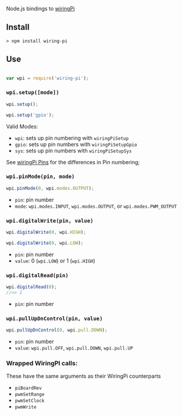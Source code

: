 Node.js bindings to [wiringPi](https://projects.drogon.net/raspberry-pi/wiringpi/)

## Install

    > npm install wiring-pi

## Use

```javascript

var wpi = require('wiring-pi');

```

### `wpi.setup([mode])`

```javascript
wpi.setup();
```

```javascript
wpi.setup('gpio');
```

Valid Modes:

- `wpi`: sets up pin numbering with `wiringPiSetup`
- `gpio`: sets up pin numbers with `wiringPiSetupGpio`
- `sys`: sets up pin numbers with `wiringPiSetupSys`

See [wiringPi Pins](http://wiringpi.com/pins/) for the differences in Pin numbering;

### `wpi.pinMode(pin, mode)`

```javascript
wpi.pinMode(0, wpi.modes.OUTPUT);
```

- `pin`: pin number
- `mode`: `wpi.modes.INPUT`, `wpi.modes.OUTPUT`, or `wpi.modes.PWM_OUTPUT`

### `wpi.digitalWrite(pin, value)`

```javascript
wpi.digitalWrite(0, wpi.HIGH);
```

```javascript
wpi.digitalWrite(0, wpi.LOW);
```

- `pin`: pin number
- `value`: 0 (`wpi.LOW`) or 1 (`wpi.HIGH`)

### `wpi.digitalRead(pin)`

```javascript
wpi.digitalRead(0);
//=> 1
```

- `pin`: pin number

### `wpi.pullUpDnControl(pin, value)`

```javascript
wpi.pullUpDnControl(0, wpi.pull.DOWN);
```

- `pin`: pin number
- `value`: `wpi.pull.OFF`, `wpi.pull.DOWN`, `wpi.pull.UP`

### Wrapped WiringPI calls:

These have the same arguments as their WiringPi counterparts

- `piBoardRev`
- `pwmSetRange`
- `pwmSetClock`
- `pwmWrite`
